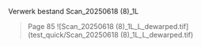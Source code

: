 Verwerk bestand Scan_20250618 (8)_1L
> Page 85
![Scan_20250618 (8)_1L_L_dewarped.tif](test_quick/Scan_20250618 (8)_1L_L_dewarped.tif)

